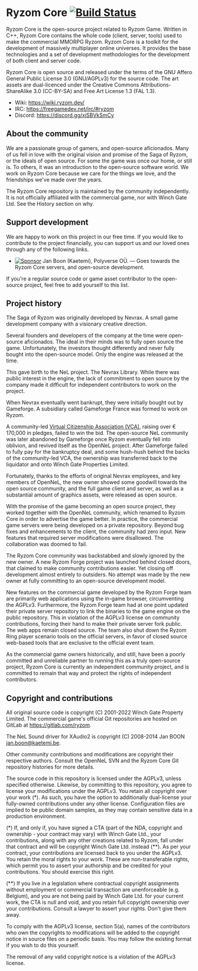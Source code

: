 # Ryzom Core [![Build Status](https://dev.azure.com/ryzom/ryzomcore/_apis/build/status/ryzom.ryzomcore?branchName=core4)](https://dev.azure.com/ryzom/ryzomcore/_build)

Ryzom Core is the open-source project related to Ryzom Game. Written in C++, Ryzom Core contains the whole code (client, server, tools) used to make the commercial MMORPG Ryzom. Ryzom Core is a toolkit for the development of massively multiplayer online universes. It provides the base technologies and a set of development methodologies for the development of both client and server code.

Ryzom Core is open source and released under the terms of the GNU Affero General Public License 3.0 (GNU/AGPLv3) for the source code. The art assets are dual-licenced under the Creative Commons Attributions-ShareAlike 3.0 (CC-BY-SA) and Free Art License 1.3 (FAL 1.3).

* Wiki: https://wiki.ryzom.dev/
* IRC: https://freegamedev.net/irc/#ryzom
* Discord: https://discord.gg/xjSBVkSmCy

## About the community

We are a passionate group of gamers, and open-source aficionados. Many of us fell in love with the original vision and promise of the Saga of Ryzom, or the ideals of open source. For some the game was once our home, or still is. To others, it was an introduction to the open-source software world. We work on Ryzom Core because we care for the things we love, and the friendships we've made over the years.

The Ryzom Core repository is maintained by the community independently. It is not officially affiliated with the commercial game, nor with Winch Gate Ltd. See the History section on why.

## Support development

We are happy to work on this project in our free time. If you would like to contribute to the project financially, you can support us and our loved ones through any of the following links.

* [![Sponsor](https://img.shields.io/github/sponsors/kaetemi?style=social)]( https://github.com/sponsors/kaetemi) Jan Boon (Kaetemi), Polyverse OÜ. — Goes towards the Ryzom Core servers, and open-source development.

If you're a regular source code or game asset contributor to the open-source project, feel free to add yourself to this list.

## Project history

The Saga of Ryzom was originally developed by Nevrax. A small game development company with a visionary creative direction.

Several founders and developers of the company at the time were open-source aficionados. The ideal in their minds was to fully open source the game. Unfortunately, the investors thought differently and never fully bought into the open-source model. Only the engine was released at the time.

This gave birth to the NeL project. The Nevrax Library. While there was public interest in the engine, the lack of commitment to open source by the company made it difficult for independent contributors to work on the project.

When Nevrax eventually went bankrupt, they were initially bought out by Gameforge. A subsidiary called Gameforge France was formed to work on Ryzom.

A community-led [Virtual Citizenship Association (VCA)]( https://web.archive.org/web/20080905175524/https://www.virtualcitizenship.org/), raising over € 170,000 in pledges, failed to win the bid. The open-source NeL community was later abandoned by Gameforge once Ryzom eventually fell into oblivion, and revived itself as the OpenNeL project. After Gameforge failed to fully pay for the bankruptcy deal, and some hush-hush behind the backs of the community-led VCA, the ownership was transferred back to the liquidator and onto Winch Gate Properties Limited.

Fortunately, thanks to the efforts of original Nevrax employees, and key members of OpenNeL, the new owner showed some goodwill towards the open source community, and the full game client and server, as well as a substantial amount of graphics assets, were released as open source.

With the promise of the game becoming an open source project, they worked together with the OpenNeL community, which renamed to Ryzom Core in order to advertise the game better. In practice, the commercial game servers were being developed on a private repository. Beyond bug fixes and enhancements to the client, the community had zero input. New features that required server modifications were disallowed. The collaboration was doomed to fail.

The Ryzom Core community was backstabbed and slowly ignored by the new owner. A new Ryzom Forge project was launched behind closed doors, that claimed to make community contributions easier. Yet closing off development almost entirely to outsiders. No attempt was made by the new owner at fully committing to an open-source development model.

New features on the commercial game developed by the Ryzom Forge team are primarily web applications using the in-game browser, circumventing the AGPLv3. Furthermore, the Ryzom Forge team had at one point updated their private server repository to link the binaries to the game engine on the public repository. This in violation of the AGPLv3 license on community contributions, forcing their hand to make their private server fork public. The web apps remain closed source. The team also shut down the Ryzom Ring player scenario tools on the official servers, in favor of closed source web-based tools that are exclusive to the official event team.

As the commercial game owners historically, and still, have been a poorly committed and unreliable partner to running this as a truly open-source project, Ryzom Core is currently an independent community project, and is committed to remain that way and protect the rights of independent contributors.

## Copyright and contributions

All original source code is copyright (C) 2001-2022 Winch Gate Property Limited. The commercial game's official Git repositories are hosted on GitLab at https://gitlab.com/ryzom.

The NeL Sound driver for XAudio2 is copyright (C) 2008-2014 Jan BOON <jan.boon@kaetemi.be>.

Other community contributions and modifications are copyright their respective authors. Consult the OpenNeL SVN and the Ryzom Core Git repository histories for more details.

The source code in this repository is licensed under the AGPLv3, unless specified otherwise. Likewise, by committing to this repository, you agree to license your modifications under the AGPLv3. You retain all copyright over your work (\*). As such, you have the option to additionally dual-license your fully-owned contributions under any other license. Configuration files are implied to be public domain samples, as they may contain sensitive data in a production environment.

(\*) If, and only if, you have signed a CTA (part of the NDA, copyright and ownership - your contract may vary) with Winch Gate Ltd., your contributions, along with any other creations related to Ryzom, fall under that contract and will be copyright Winch Gate Ltd. instead (\*\*). As per your contract, your contributions are licensed back to you under the AGPLv3. You retain the moral rights to your work. These are non-transferable rights, which permit you to assert your authorship and be credited for your contributions. You should exercise this right.

(\*\*) If you live in a legislation where contractual copyright assignments without employment or commercial transaction are unenforceable (e.g. Belgium), and you are not being paid by Winch Gate Ltd. for your current work, the CTA is null and void, and you retain full copyright ownership over your contributions. Consult a lawyer to assert your rights. Don't give them away.

To comply with the AGPLv3 license, section 5(a), names of the contributors who own the copyrights to modifications will be added to the copyright notice in source files on a periodic basis. You may follow the existing format if you wish to do this yourself.

The removal of any valid copyright notice is a violation of the AGPLv3 license.
